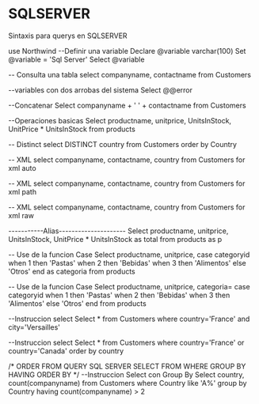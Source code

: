 # SQLSERVER
Sintaxis para querys en SQLSERVER


use Northwind
--Definir una variable 
Declare @variable varchar(100)
Set @variable = 'Sql Server'
Select @variable

-- Consulta una tabla 
select companyname, contactname
from Customers


--variables con dos arrobas del sistema
Select @@error

--Concatenar
Select companyname + ' ' + contactname
from Customers

--Operaciones basicas
Select productname, unitprice, UnitsInStock,
UnitPrice * UnitsInStock
from products

-- Distinct
select DISTINCT country 
from Customers
order by Country

-- XML
select companyname, contactname, country
from Customers
for xml auto

-- XML
select companyname, contactname, country
from Customers
for xml path

-- XML
select companyname, contactname, country
from Customers
for xml raw

-----------Alias---------------------
Select productname, unitprice, UnitsInStock,
UnitPrice * UnitsInStock as total
from products as p


-- Use de la funcion Case
Select productname, unitprice, 
case categoryid
	when 1 then 'Pastas'
	when 2 then 'Bebidas'
	when 3 then 'Alimentos'
	else 'Otros'
end as categoria
from products

-- Use de la funcion Case
Select productname, unitprice, categoria=
case categoryid
	when 1 then 'Pastas'
	when 2 then 'Bebidas'
	when 3 then 'Alimentos'
	else 'Otros'
end
from products


--Instruccion select
Select * from Customers
where country='France'
and city='Versailles'

--Instruccion select
Select * from Customers
where country='France'
or country='Canada'
order by country

/*
ORDER FROM QUERY SQL SERVER
SELECT
FROM
WHERE
GROUP BY
HAVING
ORDER BY
*/
--Instruccion Select con Group By
Select country, count(companyname)
from Customers
where Country like 'A%'
group by Country
having count(companyname) > 2
